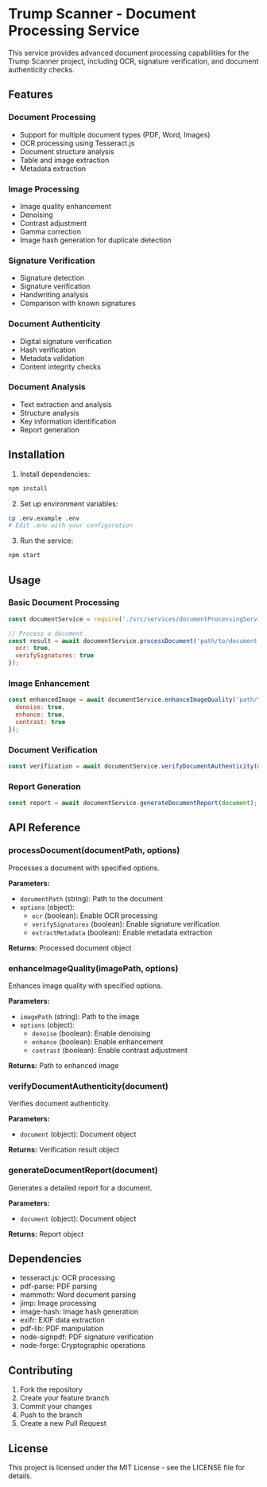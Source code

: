 # Trump Scanner - Document Processing Service

This service provides advanced document processing capabilities for the Trump Scanner project, including OCR, signature verification, and document authenticity checks.

## Features

### Document Processing
- Support for multiple document types (PDF, Word, Images)
- OCR processing using Tesseract.js
- Document structure analysis
- Table and image extraction
- Metadata extraction

### Image Processing
- Image quality enhancement
- Denoising
- Contrast adjustment
- Gamma correction
- Image hash generation for duplicate detection

### Signature Verification
- Signature detection
- Signature verification
- Handwriting analysis
- Comparison with known signatures

### Document Authenticity
- Digital signature verification
- Hash verification
- Metadata validation
- Content integrity checks

### Document Analysis
- Text extraction and analysis
- Structure analysis
- Key information identification
- Report generation

## Installation

1. Install dependencies:
```bash
npm install
```

2. Set up environment variables:
```bash
cp .env.example .env
# Edit .env with your configuration
```

3. Run the service:
```bash
npm start
```

## Usage

### Basic Document Processing
```javascript
const documentService = require('./src/services/documentProcessingService');

// Process a document
const result = await documentService.processDocument('path/to/document.pdf', {
  ocr: true,
  verifySignatures: true
});
```

### Image Enhancement
```javascript
const enhancedImage = await documentService.enhanceImageQuality('path/to/image.jpg', {
  denoise: true,
  enhance: true,
  contrast: true
});
```

### Document Verification
```javascript
const verification = await documentService.verifyDocumentAuthenticity(document);
```

### Report Generation
```javascript
const report = await documentService.generateDocumentReport(document);
```

## API Reference

### processDocument(documentPath, options)
Processes a document with specified options.

**Parameters:**
- `documentPath` (string): Path to the document
- `options` (object):
  - `ocr` (boolean): Enable OCR processing
  - `verifySignatures` (boolean): Enable signature verification
  - `extractMetadata` (boolean): Enable metadata extraction

**Returns:** Processed document object

### enhanceImageQuality(imagePath, options)
Enhances image quality with specified options.

**Parameters:**
- `imagePath` (string): Path to the image
- `options` (object):
  - `denoise` (boolean): Enable denoising
  - `enhance` (boolean): Enable enhancement
  - `contrast` (boolean): Enable contrast adjustment

**Returns:** Path to enhanced image

### verifyDocumentAuthenticity(document)
Verifies document authenticity.

**Parameters:**
- `document` (object): Document object

**Returns:** Verification result object

### generateDocumentReport(document)
Generates a detailed report for a document.

**Parameters:**
- `document` (object): Document object

**Returns:** Report object

## Dependencies

- tesseract.js: OCR processing
- pdf-parse: PDF parsing
- mammoth: Word document parsing
- jimp: Image processing
- image-hash: Image hash generation
- exifr: EXIF data extraction
- pdf-lib: PDF manipulation
- node-signpdf: PDF signature verification
- node-forge: Cryptographic operations

## Contributing

1. Fork the repository
2. Create your feature branch
3. Commit your changes
4. Push to the branch
5. Create a new Pull Request

## License

This project is licensed under the MIT License - see the LICENSE file for details. 